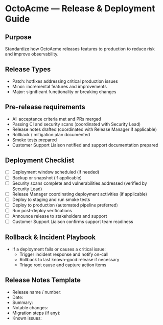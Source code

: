 # OctoAcme — Release & Deployment Guide

## Purpose
Standardize how OctoAcme releases features to production to reduce risk and improve observability.

## Release Types
- Patch: hotfixes addressing critical production issues
- Minor: incremental features and improvements
- Major: significant functionality or breaking changes

## Pre-release requirements
- All acceptance criteria met and PRs merged
- Passing CI and security scans (coordinated with Security Lead)
- Release notes drafted (coordinated with Release Manager if applicable)
- Rollback / mitigation plan documented
- Smoke tests prepared
- Customer Support Liaison notified and support documentation prepared

## Deployment Checklist
- [ ] Deployment window scheduled (if needed)
- [ ] Backup or snapshot (if applicable)
- [ ] Security scans complete and vulnerabilities addressed (verified by Security Lead)
- [ ] Release Manager coordinating deployment activities (if applicable)
- [ ] Deploy to staging and run smoke tests
- [ ] Deploy to production (automated pipeline preferred)
- [ ] Run post-deploy verifications
- [ ] Announce release to stakeholders and support
- [ ] Customer Support Liaison confirms support team readiness

## Rollback & Incident Playbook
- If a deployment fails or causes a critical issue:
  - Trigger incident response and notify on-call
  - Rollback to last known-good release if necessary
  - Triage root cause and capture action items

## Release Notes Template
- Release name / number:
- Date:
- Summary:
- Notable changes:
- Migration steps (if any):
- Known issues:
